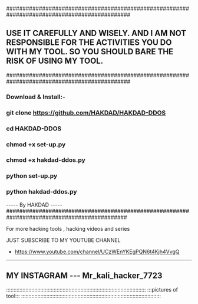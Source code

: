 ##############################################################################################
## USE IT CAREFULLY AND WISELY. AND I AM NOT RESPONSIBLE FOR THE ACTIVITIES YOU DO WITH MY TOOL. SO YOU SHOULD BARE THE RISK OF USING MY TOOL.
##############################################################################################
### Download & Install:-

### git clone https://github.com/HAKDAD/HAKDAD-DDOS

### cd HAKDAD-DDOS

### chmod +x set-up.py

### chmod +x hakdad-ddos.py

### python set-up.py

### python hakdad-ddos.py

----- By HAKDAD -----
#############################################################################################

For more hacking tools , hacking videos and series 

JUST SUBSCRIBE TO MY YOUTUBE CHANNEL
- https://www.youtube.com/channel/UCzWEnYKEgPQN6t4Kjh4VvgQ
----------------------------------------------------------------------------------------------
MY INSTAGRAM --- Mr_kali_hacker_7723
----------------------------------------------------------------------------------------------

::::::::::::::::::::::::::::::::::::::::::::::::::::::::::::::::::::::::::::::::::::::::::::::
                                    :::pictures of tool:::
::::::::::::::::::::::::::::::::::::::::::::::::::::::::::::::::::::::::::::::::::::::::::::::
